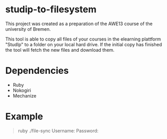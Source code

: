 studip-to-filesystem
====================

This project was created as a preparation of the AWE13 course of the university of Bremen.

This tool is able to copy all files of your courses in the elearning plattform "StudIp" to a folder on your local hard
drive. If the initial copy has finished the tool will fetch the new files and download them.

Dependencies
============

- Ruby
- Nokogiri
- Mechanize

Example
=======
> ruby ./file-sync
> Username:
> <Enter your Studip username here>
> Password:
> <Enter your studip username here>

